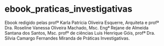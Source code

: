 # ebook_praticas_investigativas
Ebook redigido pelas profª Karla Patrícia Oliveira Esquerre, Arquiteta e profª Dra. Roseline Vanessa Oliveira Machado, Msc. Engª Rejane de Almeida Santana dos Santos, Msc. profº de ciências Luis Henrique Góis, profª Dra. Silvia Camargo Fernandes Miranda de Práticas Investigativas.
